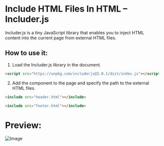 # Include HTML Files In HTML – Includer.js

Includer.js is a tiny JavaScript library that enables you to inject HTML content into the current page from external HTML files.

## How to use it:

1. Load the Includer.js library in the document.

```html
<script src="https://unpkg.com/includerjs@2.0.1/dist/index.js"></script>
```

2. Add the <include> component to the page and specify the path to the external HTML files.

```html
<include src="header.html"></include>
```

```html
<include src="footer.html"></include>
```

# Preview:

![Image](https://i0.wp.com/www.cssscript.com/wp-content/uploads/2022/10/include-html-file.webp?fit=746%2C568&ssl=1)
